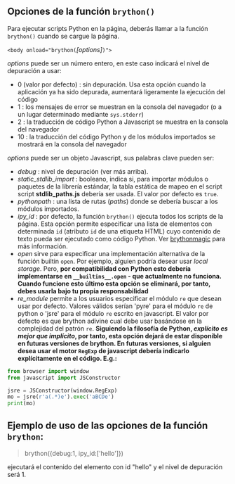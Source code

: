 Opciones de la función `brython()`
----------------------------------

Para ejecutar scripts Python en la página, deberás llamar a la función `brython()` cuando se cargue la página.

`<body onload="brython(`*[options]*`)">`

*options* puede ser un número entero, en este caso indicará el nivel de depuración a usar:

- 0 (valor por defecto) : sin depuración. Usa esta opción cuando la aplicación ya ha sido depurada, aumentará ligeramente la ejecución del código
- 1 : los mensajes de error se muestran en la consola del navegador (o a un lugar determinado mediante `sys.stderr`)
- 2 : la traducción de código Python a Javascript se muestra en la consola del navegador
- 10 : la traducción del código Python y de los módulos importados se mostrará en la consola del navegador

*options* puede ser un objeto Javascript, sus palabras clave pueden ser:

- *debug* : nivel de depuración (ver más arriba).
- *static\_stdlib\_import* : booleano, indica si, para importar módulos o paquetes de la librería estándar, la tabla estática de mapeo en el script script **stdlib_paths.js** debería ser usada. El valor por defecto es `true`.
- *pythonpath* : una lista de rutas (*paths*) donde se debería buscar a los módulos importados.
- *ipy_id* : por defecto, la función `brython()` ejecuta todos los scripts de la página. Esta opción permite especificar una lista de elementos con determinada `id` (atributo `id` de una etiqueta HTML) cuyo contenido de texto pueda ser ejecutado como código Python. Ver [brythonmagic](https://github.com/kikocorreoso/brythonmagic) para más información.
- *open* sirve para especificar una implementación alternativa de la función builtin `open`. Por ejemplo, alguien podría desear usar *local storage*. Pero, **por compatibilidad con Python esto debería implementarse en `__builtins__.open` - que actualmente no funciona. Cuando funcione esto último esta opción se eliminará, por tanto, debes usarla bajo tu propia responsabilidad** 
- *re\_module* permite a los usuarios especificar el módulo `re` que desean usar por defecto. Valores válidos serían 'pyre' para el módulo `re` de python o 'jsre' para el módulo `re` escrito en javascript. El valor por defecto es que brython adivine cual debe usar basándose en la complejidad del patrón `re`. **Siguiendo la filosofía de Python, *explícito es mejor que implícito*, por tanto, esta opción dejará de estar disponible en futuras versiones de brython. En futuras versiones, si alguien desea usar el motor `RegExp` de javascript debería indicarlo explícitamente en el código. E.g.:**


```python
from browser import window
from javascript import JSConstructor

jsre = JSConstructor(window.RegExp)
mo = jsre(r'a(.*)e').exec('aBCDe')
print(mo)
```

Ejemplo de uso de las opciones de la función `brython`:
-------------------------------------------------------

>    brython({debug:1, ipy_id:['hello']})

ejecutará el contenido del elemento con id "hello" y el nivel de depuración será 1.
